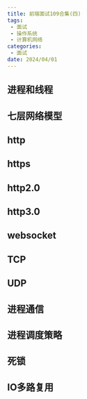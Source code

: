 ```yaml
---
title: 前端面试109合集(四)
tags: 
 - 面试
 - 操作系统
 - 计算机网络
categories:
 - 面试
date: 2024/04/01
---
```


## 进程和线程

## 七层网络模型

## http

## https

## http2.0

## http3.0

## websocket

## TCP

## UDP

## 进程通信

## 进程调度策略

## 死锁

## IO多路复用

